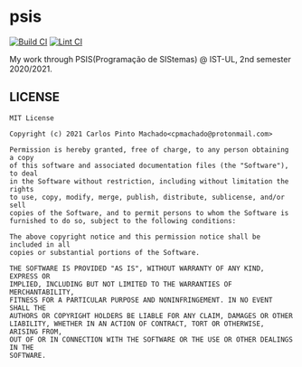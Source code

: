 # psis

[![Build
CI](https://github.com/cpmachado/psis/actions/workflows/build.yml/badge.svg)](https://github.com/cpmachado/psis/actions/workflows/build.yml)
[![Lint
CI](https://github.com/cpmachado/psis/actions/workflows/lint.yml/badge.svg)](https://github.com/cpmachado/psis/actions/workflows/lint.yml)

My work through PSIS(Programação de SIStemas) @ IST-UL, 2nd semester
2020/2021.

## LICENSE

```text
MIT License

Copyright (c) 2021 Carlos Pinto Machado<cpmachado@protonmail.com>

Permission is hereby granted, free of charge, to any person obtaining a copy
of this software and associated documentation files (the "Software"), to deal
in the Software without restriction, including without limitation the rights
to use, copy, modify, merge, publish, distribute, sublicense, and/or sell
copies of the Software, and to permit persons to whom the Software is
furnished to do so, subject to the following conditions:

The above copyright notice and this permission notice shall be included in all
copies or substantial portions of the Software.

THE SOFTWARE IS PROVIDED "AS IS", WITHOUT WARRANTY OF ANY KIND, EXPRESS OR
IMPLIED, INCLUDING BUT NOT LIMITED TO THE WARRANTIES OF MERCHANTABILITY,
FITNESS FOR A PARTICULAR PURPOSE AND NONINFRINGEMENT. IN NO EVENT SHALL THE
AUTHORS OR COPYRIGHT HOLDERS BE LIABLE FOR ANY CLAIM, DAMAGES OR OTHER
LIABILITY, WHETHER IN AN ACTION OF CONTRACT, TORT OR OTHERWISE, ARISING FROM,
OUT OF OR IN CONNECTION WITH THE SOFTWARE OR THE USE OR OTHER DEALINGS IN THE
SOFTWARE.
```
